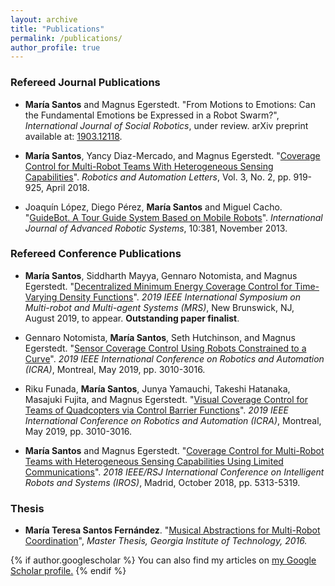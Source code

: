 ```yaml
---
layout: archive
title: "Publications"
permalink: /publications/
author_profile: true
---
```


### Refereed Journal Publications
- **María Santos** and Magnus Egerstedt. "From Motions to Emotions: Can the Fundamental Emotions be Expressed in a Robot Swarm?", *International Journal of Social Robotics*, under review. arXiv preprint available at: [1903.12118](https://arxiv.org/abs/1903.12118).

- **María Santos**, Yancy Diaz-Mercado, and Magnus Egerstedt. "[Coverage Control for Multi-Robot Teams With Heterogeneous Sensing Capabilities](https://ieeexplore.ieee.org/abstract/document/8255576)". *Robotics and Automation Letters*, Vol. 3, No. 2, pp. 919-925, April 2018.

- Joaquín López, Diego Pérez, **María Santos** and Miguel Cacho. "[GuideBot. A Tour Guide System Based on Mobile Robots](https://journals.sagepub.com/doi/pdf/10.5772/56901)". *International Journal of Advanced Robotic Systems*, 10:381, November 2013. 

### Refereed Conference Publications

- **María Santos**, Siddharth Mayya, Gennaro Notomista, and Magnus Egerstedt. "[Decentralized Minimum Energy Coverage Control for Time-Varying Density Functions](/files/Santos_MRS2019.pdf)". *2019 IEEE International Symposium on Multi-robot and Multi-agent Systems (MRS)*, New Brunswick, NJ, August 2019, to appear. **Outstanding paper finalist**.

- Gennaro Notomista, **María Santos**, Seth Hutchinson, and Magnus Egerstedt. "[Sensor Coverage Control Using Robots Constrained to a Curve](https://ieeexplore.ieee.org/abstract/document/8794261)". *2019 IEEE International Conference on Robotics and Automation (ICRA)*, Montreal, May 2019,  pp. 3010-3016.

- Riku Funada, **María Santos**, Junya Yamauchi, Takeshi Hatanaka, Masajuki Fujita, and Magnus Egerstedt. "[Visual Coverage Control for Teams of Quadcopters via Control Barrier Functions](https://ieeexplore.ieee.org/abstract/document/8793477)". *2019 IEEE International Conference on Robotics and Automation (ICRA)*, Montreal, May 2019,  pp. 3010-3016.

- **María Santos** and Magnus Egerstedt. "[Coverage Control for Multi-Robot Teams with Heterogeneous Sensing Capabilities Using Limited Communications](https://ieeexplore.ieee.org/abstract/document/8594056)".  *2018 IEEE/RSJ International Conference on Intelligent Robots and Systems (IROS)*, Madrid, October 2018, pp. 5313-5319.

### Thesis
- **María Teresa Santos Fernández**. "[Musical Abstractions for Multi-Robot Coordination](https://smartech.gatech.edu/handle/1853/55049)", *Master Thesis, Georgia Institute of Technology, 2016.*

{% if author.googlescholar %}
  You can also find my articles on <u><a href="{{author.googlescholar}}">my Google Scholar profile</a>.</u>
{% endif %}
